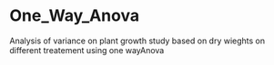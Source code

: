 # One_Way_Anova
Analysis of variance on plant growth study based on dry wieghts on different treatement using one wayAnova
